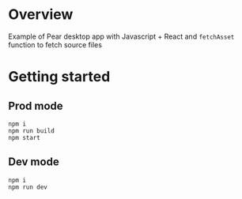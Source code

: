 # Overview
Example of Pear desktop app with Javascript + React and `fetchAsset` function to fetch source files

# Getting started
## Prod mode
```shell
npm i
npm run build
npm start
```

## Dev mode
```shell
npm i
npm run dev
```
